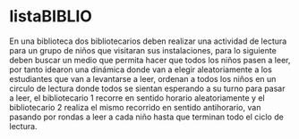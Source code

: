 # listaBIBLIO
En una biblioteca dos bibliotecarios deben realizar una actividad de lectura para un grupo de niños que visitaran sus instalaciones, para lo siguiente deben buscar un medio que permita hacer que todos los niños pasen a leer, por tanto idearon una dinámica donde van a elegir aleatoriamente a los estudiantes que van a levantarse a leer, ordenan a todos los niños en un circulo de lectura donde todos se sientan esperando a su turno para pasar a leer, el bibliotecario 1 recorre en sentido horario aleatoriamente y el bibliotecario 2 realiza el mismo recorrido en sentido antihorario, van pasando por rondas a leer a cada niño hasta que terminan todo el ciclo de lectura.
